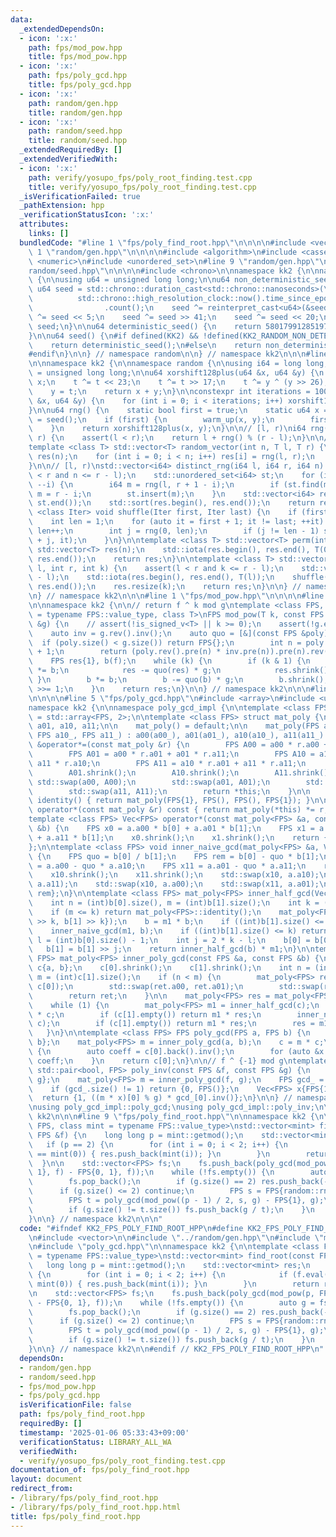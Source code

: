 ```yaml
---
data:
  _extendedDependsOn:
  - icon: ':x:'
    path: fps/mod_pow.hpp
    title: fps/mod_pow.hpp
  - icon: ':x:'
    path: fps/poly_gcd.hpp
    title: fps/poly_gcd.hpp
  - icon: ':x:'
    path: random/gen.hpp
    title: random/gen.hpp
  - icon: ':x:'
    path: random/seed.hpp
    title: random/seed.hpp
  _extendedRequiredBy: []
  _extendedVerifiedWith:
  - icon: ':x:'
    path: verify/yosupo_fps/poly_root_finding.test.cpp
    title: verify/yosupo_fps/poly_root_finding.test.cpp
  _isVerificationFailed: true
  _pathExtension: hpp
  _verificationStatusIcon: ':x:'
  attributes:
    links: []
  bundledCode: "#line 1 \"fps/poly_find_root.hpp\"\n\n\n\n#include <vector>\n\n#line\
    \ 1 \"random/gen.hpp\"\n\n\n\n#include <algorithm>\n#include <cassert>\n#include\
    \ <numeric>\n#include <unordered_set>\n#line 9 \"random/gen.hpp\"\n\n#line 1 \"\
    random/seed.hpp\"\n\n\n\n#include <chrono>\n\nnamespace kk2 {\n\nnamespace random\
    \ {\n\nusing u64 = unsigned long long;\n\nu64 non_deterministic_seed() {\n   \
    \ u64 seed = std::chrono::duration_cast<std::chrono::nanoseconds>(\n         \
    \          std::chrono::high_resolution_clock::now().time_since_epoch())\n   \
    \                .count();\n    seed ^= reinterpret_cast<u64>(&seed);\n    seed\
    \ ^= seed << 5;\n    seed ^= seed >> 41;\n    seed ^= seed << 20;\n    return\
    \ seed;\n}\n\nu64 deterministic_seed() {\n    return 5801799128519729247ull;\n\
    }\n\nu64 seed() {\n#if defined(KK2) && !defined(KK2_RANDOM_NON_DETERMINISTIC)\n\
    \    return deterministic_seed();\n#else\n    return non_deterministic_seed();\n\
    #endif\n}\n\n} // namespace random\n\n} // namespace kk2\n\n\n#line 11 \"random/gen.hpp\"\
    \n\nnamespace kk2 {\n\nnamespace random {\n\nusing i64 = long long;\nusing u64\
    \ = unsigned long long;\n\nu64 xorshift128plus(u64 &x, u64 &y) {\n    u64 t =\
    \ x;\n    t ^= t << 23;\n    t ^= t >> 17;\n    t ^= y ^ (y >> 26);\n    x = y;\n\
    \    y = t;\n    return x + y;\n}\n\nconstexpr int iterations = 100;\n\nvoid warm_up(u64\
    \ &x, u64 &y) {\n    for (int i = 0; i < iterations; i++) xorshift128plus(x, y);\n\
    }\n\nu64 rng() {\n    static bool first = true;\n    static u64 x = seed(), y\
    \ = seed();\n    if (first) {\n        warm_up(x, y);\n        first = false;\n\
    \    }\n    return xorshift128plus(x, y);\n}\n\n// [l, r)\ni64 rng(i64 l, i64\
    \ r) {\n    assert(l < r);\n    return l + rng() % (r - l);\n}\n\n// [l, r)\n\
    template <class T> std::vector<T> random_vector(int n, T l, T r) {\n    std::vector<T>\
    \ res(n);\n    for (int i = 0; i < n; i++) res[i] = rng(l, r);\n    return res;\n\
    }\n\n// [l, r)\nstd::vector<i64> distinct_rng(i64 l, i64 r, i64 n) {\n    assert(l\
    \ < r and n <= r - l);\n    std::unordered_set<i64> st;\n    for (i64 i = n; i;\
    \ --i) {\n        i64 m = rng(l, r + 1 - i);\n        if (st.find(m) != st.end())\
    \ m = r - i;\n        st.insert(m);\n    }\n    std::vector<i64> res(st.begin(),\
    \ st.end());\n    std::sort(res.begin(), res.end());\n    return res;\n}\n\ntemplate\
    \ <class Iter> void shuffle(Iter first, Iter last) {\n    if (first == last) return;\n\
    \    int len = 1;\n    for (auto it = first + 1; it != last; ++it) {\n       \
    \ len++;\n        int j = rng(0, len);\n        if (j != len - 1) std::iter_swap(first\
    \ + j, it);\n    }\n}\n\ntemplate <class T> std::vector<T> perm(int n) {\n   \
    \ std::vector<T> res(n);\n    std::iota(res.begin(), res.end(), T(0));\n    shuffle(res.begin(),\
    \ res.end());\n    return res;\n}\n\ntemplate <class T> std::vector<T> choices(int\
    \ l, int r, int k) {\n    assert(l < r and k <= r - l);\n    std::vector<T> res(r\
    \ - l);\n    std::iota(res.begin(), res.end(), T(l));\n    shuffle(res.begin(),\
    \ res.end());\n    res.resize(k);\n    return res;\n}\n\n} // namespace random\n\
    \n} // namespace kk2\n\n\n#line 1 \"fps/mod_pow.hpp\"\n\n\n\n#line 5 \"fps/mod_pow.hpp\"\
    \n\nnamespace kk2 {\n\n// return f ^ k mod g\ntemplate <class FPS, class mint\
    \ = typename FPS::value_type, class T>\nFPS mod_pow(T k, const FPS &f, const FPS\
    \ &g) {\n    // assert(!is_signed_v<T> || k >= 0);\n    assert(!g.empty());\n\n\
    \    auto inv = g.rev().inv();\n    auto quo = [&](const FPS &poly) {\n      \
    \  if (poly.size() < g.size()) return FPS{};\n        int n = poly.size() - g.size()\
    \ + 1;\n        return (poly.rev().pre(n) * inv.pre(n)).pre(n).rev();\n    };\n\
    \    FPS res{1}, b(f);\n    while (k) {\n        if (k & 1) {\n            res\
    \ *= b;\n            res -= quo(res) * g;\n            res.shrink();\n       \
    \ }\n        b *= b;\n        b -= quo(b) * g;\n        b.shrink();\n        k\
    \ >>= 1;\n    }\n    return res;\n}\n\n} // namespace kk2\n\n\n#line 1 \"fps/poly_gcd.hpp\"\
    \n\n\n\n#line 5 \"fps/poly_gcd.hpp\"\n#include <array>\n#include <utility>\n\n\
    namespace kk2 {\n\nnamespace poly_gcd_impl {\n\ntemplate <class FPS> using Vec\
    \ = std::array<FPS, 2>;\n\ntemplate <class FPS> struct mat_poly {\n    FPS a00,\
    \ a01, a10, a11;\n\n    mat_poly() = default;\n\n    mat_poly(FPS a00_, FPS a01_,\
    \ FPS a10_, FPS a11_) : a00(a00_), a01(a01_), a10(a10_), a11(a11_) {}\n\n    mat_poly\
    \ &operator*=(const mat_poly &r) {\n        FPS A00 = a00 * r.a00 + a01 * r.a10;\n\
    \        FPS A01 = a00 * r.a01 + a01 * r.a11;\n        FPS A10 = a10 * r.a00 +\
    \ a11 * r.a10;\n        FPS A11 = a10 * r.a01 + a11 * r.a11;\n        A00.shrink();\n\
    \        A01.shrink();\n        A10.shrink();\n        A11.shrink();\n       \
    \ std::swap(a00, A00);\n        std::swap(a01, A01);\n        std::swap(a10, A10);\n\
    \        std::swap(a11, A11);\n        return *this;\n    }\n\n    static mat_poly\
    \ identity() { return mat_poly(FPS{1}, FPS(), FPS(), FPS{1}); }\n\n    mat_poly\
    \ operator*(const mat_poly &r) const { return mat_poly(*this) *= r; }\n};\n\n\
    template <class FPS> Vec<FPS> operator*(const mat_poly<FPS> &a, const Vec<FPS>\
    \ &b) {\n    FPS x0 = a.a00 * b[0] + a.a01 * b[1];\n    FPS x1 = a.a10 * b[0]\
    \ + a.a11 * b[1];\n    x0.shrink();\n    x1.shrink();\n    return {x0, x1};\n\
    };\n\ntemplate <class FPS> void inner_naive_gcd(mat_poly<FPS> &a, Vec<FPS> &b)\
    \ {\n    FPS quo = b[0] / b[1];\n    FPS rem = b[0] - quo * b[1];\n    FPS x10\
    \ = a.a00 - quo * a.a10;\n    FPS x11 = a.a01 - quo * a.a11;\n    rem.shrink();\n\
    \    x10.shrink();\n    x11.shrink();\n    std::swap(x10, a.a10);\n    std::swap(x11,\
    \ a.a11);\n    std::swap(x10, a.a00);\n    std::swap(x11, a.a01);\n    b = {b[1],\
    \ rem};\n}\n\ntemplate <class FPS> mat_poly<FPS> inner_half_gcd(Vec<FPS> b) {\n\
    \    int n = (int)b[0].size(), m = (int)b[1].size();\n    int k = (n + 1) >> 1;\n\
    \    if (m <= k) return mat_poly<FPS>::identity();\n    mat_poly<FPS> m1 = inner_half_gcd(Vec<FPS>{b[0]\
    \ >> k, b[1] >> k});\n    b = m1 * b;\n    if ((int)b[1].size() <= k) return m1;\n\
    \    inner_naive_gcd(m1, b);\n    if ((int)b[1].size() <= k) return m1;\n    int\
    \ l = (int)b[0].size() - 1;\n    int j = 2 * k - l;\n    b[0] = b[0] >> j;\n \
    \   b[1] = b[1] >> j;\n    return inner_half_gcd(b) * m1;\n}\n\ntemplate <class\
    \ FPS> mat_poly<FPS> inner_poly_gcd(const FPS &a, const FPS &b) {\n    Vec<FPS>\
    \ c{a, b};\n    c[0].shrink();\n    c[1].shrink();\n    int n = (int)c[0].size(),\
    \ m = (int)c[1].size();\n    if (n < m) {\n        mat_poly<FPS> ret = inner_poly_gcd(c[1],\
    \ c[0]);\n        std::swap(ret.a00, ret.a01);\n        std::swap(ret.a10, ret.a11);\n\
    \        return ret;\n    }\n\n    mat_poly<FPS> res = mat_poly<FPS>::identity();\n\
    \    while (1) {\n        mat_poly<FPS> m1 = inner_half_gcd(c);\n        c = m1\
    \ * c;\n        if (c[1].empty()) return m1 * res;\n        inner_naive_gcd(m1,\
    \ c);\n        if (c[1].empty()) return m1 * res;\n        res = m1 * res;\n \
    \   }\n}\n\ntemplate <class FPS> FPS poly_gcd(FPS a, FPS b) {\n    Vec<FPS> c{a,\
    \ b};\n    mat_poly<FPS> m = inner_poly_gcd(a, b);\n    c = m * c;\n    if (!c[0].empty())\
    \ {\n        auto coeff = c[0].back().inv();\n        for (auto &x : c[0]) x *=\
    \ coeff;\n    }\n    return c[0];\n}\n\n// f ^ {-1} mod g\ntemplate <class FPS>\
    \ std::pair<bool, FPS> poly_inv(const FPS &f, const FPS &g) {\n    Vec<FPS> c{f,\
    \ g};\n    mat_poly<FPS> m = inner_poly_gcd(f, g);\n    FPS gcd_ = (m * c)[0];\n\
    \    if (gcd_.size() != 1) return {0, FPS()};\n    Vec<FPS> x{FPS{1}, g};\n  \
    \  return {1, ((m * x)[0] % g) * gcd_[0].inv()};\n}\n\n} // namespace poly_gcd_impl\n\
    \nusing poly_gcd_impl::poly_gcd;\nusing poly_gcd_impl::poly_inv;\n\n} // namespace\
    \ kk2\n\n\n#line 9 \"fps/poly_find_root.hpp\"\n\nnamespace kk2 {\n\ntemplate <class\
    \ FPS, class mint = typename FPS::value_type>\nstd::vector<mint> find_root(const\
    \ FPS &f) {\n    long long p = mint::getmod();\n    std::vector<mint> res;\n \
    \   if (p == 2) {\n        for (int i = 0; i < 2; i++) {\n            if (f.eval(mint(i))\
    \ == mint(0)) { res.push_back(mint(i)); }\n        }\n        return res;\n  \
    \  }\n\n    std::vector<FPS> fs;\n    fs.push_back(poly_gcd(mod_pow(p, FPS{0,\
    \ 1}, f) - FPS{0, 1}, f));\n    while (!fs.empty()) {\n        auto g = fs.back();\n\
    \        fs.pop_back();\n        if (g.size() == 2) res.push_back(-g[0]);\n  \
    \      if (g.size() <= 2) continue;\n        FPS s = FPS{random::rng(0, p), 1};\n\
    \        FPS t = poly_gcd(mod_pow((p - 1) / 2, s, g) - FPS{1}, g);\n        fs.push_back(t);\n\
    \        if (g.size() != t.size()) fs.push_back(g / t);\n    }\n    return res;\n\
    }\n\n} // namespace kk2\n\n\n"
  code: "#ifndef KK2_FPS_POLY_FIND_ROOT_HPP\n#define KK2_FPS_POLY_FIND_ROOT_HPP 1\n\
    \n#include <vector>\n\n#include \"../random/gen.hpp\"\n#include \"mod_pow.hpp\"\
    \n#include \"poly_gcd.hpp\"\n\nnamespace kk2 {\n\ntemplate <class FPS, class mint\
    \ = typename FPS::value_type>\nstd::vector<mint> find_root(const FPS &f) {\n \
    \   long long p = mint::getmod();\n    std::vector<mint> res;\n    if (p == 2)\
    \ {\n        for (int i = 0; i < 2; i++) {\n            if (f.eval(mint(i)) ==\
    \ mint(0)) { res.push_back(mint(i)); }\n        }\n        return res;\n    }\n\
    \n    std::vector<FPS> fs;\n    fs.push_back(poly_gcd(mod_pow(p, FPS{0, 1}, f)\
    \ - FPS{0, 1}, f));\n    while (!fs.empty()) {\n        auto g = fs.back();\n\
    \        fs.pop_back();\n        if (g.size() == 2) res.push_back(-g[0]);\n  \
    \      if (g.size() <= 2) continue;\n        FPS s = FPS{random::rng(0, p), 1};\n\
    \        FPS t = poly_gcd(mod_pow((p - 1) / 2, s, g) - FPS{1}, g);\n        fs.push_back(t);\n\
    \        if (g.size() != t.size()) fs.push_back(g / t);\n    }\n    return res;\n\
    }\n\n} // namespace kk2\n\n#endif // KK2_FPS_POLY_FIND_ROOT_HPP\n"
  dependsOn:
  - random/gen.hpp
  - random/seed.hpp
  - fps/mod_pow.hpp
  - fps/poly_gcd.hpp
  isVerificationFile: false
  path: fps/poly_find_root.hpp
  requiredBy: []
  timestamp: '2025-01-06 05:33:43+09:00'
  verificationStatus: LIBRARY_ALL_WA
  verifiedWith:
  - verify/yosupo_fps/poly_root_finding.test.cpp
documentation_of: fps/poly_find_root.hpp
layout: document
redirect_from:
- /library/fps/poly_find_root.hpp
- /library/fps/poly_find_root.hpp.html
title: fps/poly_find_root.hpp
---
```

